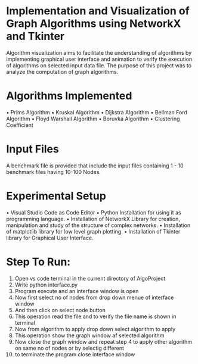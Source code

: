 # Implementation and Visualization of Graph Algorithms using NetworkX and Tkinter
Algorithm visualization aims to facilitate the understanding of algorithms by implementing graphical user interface and animation to verify the execution of algorithms on selected input data file. The purpose of this project was to analyze the computation of graph algorithms.

# Algorithms Implemented
• Prims Algorithm 
• Kruskal Algorithm 
• Dijkstra Algorithm 
• Bellman Ford Algorithm 
• Floyd Warshall Algorithm 
• Boruvka Algorithm 
• Clustering Coefficient

# Input Files
A benchmark file is provided that include the input files containing 1 - 10 benchmark files having 10-100 Nodes.

# Experimental Setup

•	Visual Studio Code as Code Editor 
•	Python Installation for using it as programming language. 
•	Installation of NetworkX Library for creation, manipulation and study of the structure of complex networks. 
•	Installation of matplotlib library for low level graph plotting. 
•	Installation of Tkinter library for Graphical User Interface. 


# Step To Run:

1) Open vs code terminal in the current directory of AlgoProject
2) Write python interface.py
3) Program execute and an interface window is open  
4) Now first select no of nodes from drop down menue of interface window
5) And then click on select node button
6) This operation read the file and to verify the file name is shown in terminal
7) Now from algorithm to apply drop down select algorithm to apply 
8) This operation show the graph window af selected algorithm
9) Now close the graph window and repeat step 4 to apply other algorithm on same no of nodes or by selectig different
10) to terminate the program close interface window
